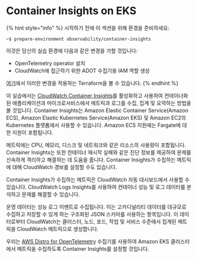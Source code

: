# Container Insights on EKS

{% hint style="info" %}
시작하기 전에 이 섹션을 위해 환경을 준비하세요:

```
~$ prepare-environment observability/container-insights
```

이것은 당신의 실습 환경에 다음과 같은 변경을 가할 것입니다:

* OpenTelemetry operator 설치&#x20;
* CloudWatch에 접근하기 위한 ADOT 수집기용 IAM 역할 생성&#x20;

[여기](https://github.com/aws-samples/eks-workshop-v2/tree/stable/manifests/modules/observability/container-insights/.workshop/terraform)에서 이러한 변경을 적용하는 Terraform을 볼 수 있습니다.
{% endhint %}

이 실습에서는 [CloudWatch Container Insights](https://docs.aws.amazon.com/AmazonCloudWatch/latest/monitoring/ContainerInsights.html)를 활성화하고 사용하여 컨테이너화된 애플리케이션과 마이크로서비스에서 메트릭과 로그를 수집, 집계 및 요약하는 방법을 볼 것입니다. Container Insights는 Amazon Elastic Container Service(Amazon ECS), Amazon Elastic Kubernetes Service(Amazon EKS) 및 Amazon EC2의 Kubernetes 플랫폼에서 사용할 수 있습니다. Amazon ECS 지원에는 Fargate에 대한 지원이 포함됩니다.

메트릭에는 CPU, 메모리, 디스크 및 네트워크와 같은 리소스의 사용량이 포함됩니다. Container Insights는 또한 컨테이너 재시작 실패와 같은 진단 정보를 제공하여 문제를 신속하게 격리하고 해결하는 데 도움을 줍니다. Container Insights가 수집하는 메트릭에 대해 CloudWatch 경보를 설정할 수도 있습니다.

Container Insights가 수집하는 메트릭은 CloudWatch 자동 대시보드에서 사용할 수 있습니다. CloudWatch Logs Insights를 사용하여 컨테이너 성능 및 로그 데이터를 분석하고 문제를 해결할 수 있습니다.

운영 데이터는 성능 로그 이벤트로 수집됩니다. 이는 고카디널리티 데이터를 대규모로 수집하고 저장할 수 있게 하는 구조화된 JSON 스키마를 사용하는 항목입니다. 이 데이터로부터 CloudWatch는 클러스터, 노드, 포드, 작업 및 서비스 수준에서 집계된 메트릭을 CloudWatch 메트릭으로 생성합니다.

우리는 [AWS Distro for OpenTelemetry](https://aws-otel.github.io/) 수집기를 사용하여 Amazon EKS 클러스터에서 메트릭을 수집하도록 Container Insights를 설정할 것입니다.

